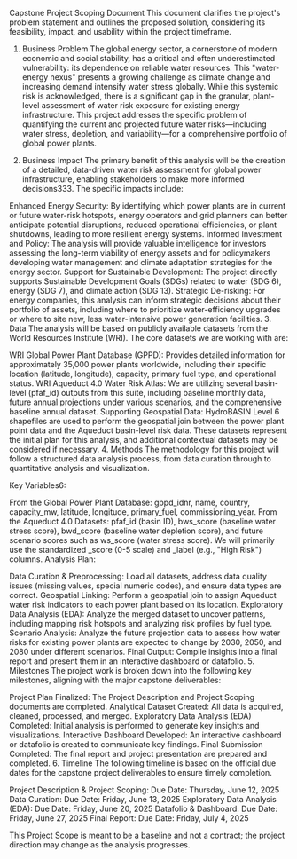 Capstone Project Scoping Document
This document clarifies the project's problem statement and outlines the proposed solution, considering its feasibility, impact, and usability within the project timeframe.

1. Business Problem
The global energy sector, a cornerstone of modern economic and social stability, has a critical and often underestimated vulnerability: its dependence on reliable water resources. This "water-energy nexus" presents a growing challenge as climate change and increasing demand intensify water stress globally. While this systemic risk is acknowledged, there is a significant gap in the granular, plant-level assessment of water risk exposure for existing energy infrastructure.
This project addresses the specific problem of quantifying the current and projected future water risks—including water stress, depletion, and variability—for a comprehensive portfolio of global power plants.

2. Business Impact
The primary benefit of this analysis will be the creation of a detailed, data-driven water risk assessment for global power infrastructure, enabling stakeholders to make more informed decisions333. The specific impacts include:

Enhanced Energy Security: By identifying which power plants are in current or future water-risk hotspots, energy operators and grid planners can better anticipate potential disruptions, reduced operational efficiencies, or plant shutdowns, leading to more resilient energy systems.
Informed Investment and Policy: The analysis will provide valuable intelligence for investors assessing the long-term viability of energy assets and for policymakers developing water management and climate adaptation strategies for the energy sector.
Support for Sustainable Development: The project directly supports Sustainable Development Goals (SDGs) related to water (SDG 6), energy (SDG 7), and climate action (SDG 13).
Strategic De-risking: For energy companies, this analysis can inform strategic decisions about their portfolio of assets, including where to prioritize water-efficiency upgrades or where to site new, less water-intensive power generation facilities.
3. Data
The analysis will be based on publicly available datasets from the World Resources Institute (WRI). The core datasets we are working with are:

WRI Global Power Plant Database (GPPD): Provides detailed information for approximately 35,000 power plants worldwide, including their specific location (latitude, longitude), capacity, primary fuel type, and operational status.
WRI Aqueduct 4.0 Water Risk Atlas: We are utilizing several basin-level (pfaf_id) outputs from this suite, including baseline monthly data, future annual projections under various scenarios, and the comprehensive baseline annual dataset.
Supporting Geospatial Data: HydroBASIN Level 6 shapefiles are used to perform the geospatial join between the power plant point data and the Aqueduct basin-level risk data.
These datasets represent the initial plan for this analysis, and additional contextual datasets may be considered if necessary.
4. Methods
The methodology for this project will follow a structured data analysis process, from data curation through to quantitative analysis and visualization.

Key Variables6:


From the Global Power Plant Database: gppd_idnr, name, country, capacity_mw, latitude, longitude, primary_fuel, commissioning_year.
From the Aqueduct 4.0 Datasets: pfaf_id (basin ID), bws_score (baseline water stress score), bwd_score (baseline water depletion score), and future scenario scores such as ws_score (water stress score). We will primarily use the standardized _score (0-5 scale) and _label (e.g., "High Risk") columns.
Analysis Plan:


Data Curation & Preprocessing: Load all datasets, address data quality issues (missing values, special numeric codes), and ensure data types are correct.
Geospatial Linking: Perform a geospatial join to assign Aqueduct water risk indicators to each power plant based on its location.
Exploratory Data Analysis (EDA): Analyze the merged dataset to uncover patterns, including mapping risk hotspots and analyzing risk profiles by fuel type.
Scenario Analysis: Analyze the future projection data to assess how water risks for existing power plants are expected to change by 2030, 2050, and 2080 under different scenarios.
Final Output: Compile insights into a final report and present them in an interactive dashboard or datafolio.
5. Milestones
The project work is broken down into the following key milestones, aligning with the major capstone deliverables:

Project Plan Finalized: The Project Description and Project Scoping documents are completed.
Analytical Dataset Created: All data is acquired, cleaned, processed, and merged.
Exploratory Data Analysis (EDA) Completed: Initial analysis is performed to generate key insights and visualizations.
Interactive Dashboard Developed: An interactive dashboard or datafolio is created to communicate key findings.
Final Submission Completed: The final report and project presentation are prepared and completed.
6. Timeline
The following timeline is based on the official due dates for the capstone project deliverables to ensure timely completion.

Project Description & Project Scoping: Due Date: Thursday, June 12, 2025
Data Curation: Due Date: Friday, June 13, 2025
Exploratory Data Analysis (EDA): Due Date: Friday, June 20, 2025
Datafolio & Dashboard: Due Date: Friday, June 27, 2025
Final Report: Due Date: Friday, July 4, 2025

This Project Scope is meant to be a baseline and not a contract; the project direction may change as the analysis progresses.
